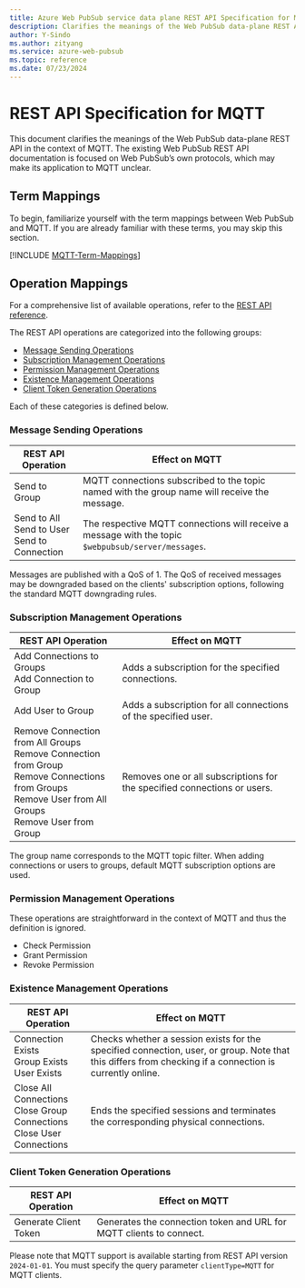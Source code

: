 ```yaml
---
title: Azure Web PubSub service data plane REST API Specification for MQTT
description: Clarifies the meanings of the Web PubSub data-plane REST API in the context of MQTT
author: Y-Sindo
ms.author: zityang
ms.service: azure-web-pubsub
ms.topic: reference
ms.date: 07/23/2024
---
```


# REST API Specification for MQTT

This document clarifies the meanings of the Web PubSub data-plane REST API in the context of MQTT. The existing Web PubSub REST API documentation is focused on Web PubSub’s own protocols, which may make its application to MQTT unclear.

## Term Mappings

To begin, familiarize yourself with the term mappings between Web PubSub and MQTT. If you are already familiar with these terms, you may skip this section.

[!INCLUDE [MQTT-Term-Mappings](includes/mqtt-term-mappings.md)]

## Operation Mappings

For a comprehensive list of available operations, refer to the [REST API reference](/rest/api/webpubsub/dataplane/web-pub-sub).

The REST API operations are categorized into the following groups:

* [Message Sending Operations](#message-sending-operations)
* [Subscription Management Operations](#subscription-management-operations)
* [Permission Management Operations](#permission-management-operations)
* [Existence Management Operations](#existence-management-operations)
* [Client Token Generation Operations](#client-token-generation-operations)

Each of these categories is defined below.

### Message Sending Operations

| REST API Operation | Effect on MQTT |
| ------------------ | -------------- |
| Send to Group | MQTT connections subscribed to the topic named with the group name will receive the message. |
| Send to All<br>Send to User<br>Send to Connection | The respective MQTT connections will receive a message with the topic `$webpubsub/server/messages`. |

Messages are published with a QoS of 1. The QoS of received messages may be downgraded based on the clients' subscription options, following the standard MQTT downgrading rules.

### Subscription Management Operations

| REST API Operation | Effect on MQTT |
| ------------------ | -------------- |
| Add Connections to Groups<br>Add Connection to Group | Adds a subscription for the specified connections. |
| Add User to Group | Adds a subscription for all connections of the specified user. |
| Remove Connection from All Groups<br>Remove Connection from Group<br>Remove Connections from Groups<br>Remove User from All Groups<br>Remove User from Group | Removes one or all subscriptions for the specified connections or users. |

The group name corresponds to the MQTT topic filter. When adding connections or users to groups, default MQTT subscription options are used.

### Permission Management Operations

These operations are straightforward in the context of MQTT and thus the definition is ignored.
* Check Permission
* Grant Permission
* Revoke Permission

### Existence Management Operations

| REST API Operation | Effect on MQTT |
| ------------------ | -------------- |
| Connection Exists<br>Group Exists<br>User Exists | Checks whether a session exists for the specified connection, user, or group. Note that this differs from checking if a connection is currently online. |
| Close All Connections<br>Close Group Connections<br>Close User Connections | Ends the specified sessions and terminates the corresponding physical connections. |

### Client Token Generation Operations

| REST API Operation | Effect on MQTT |
| ------------------ | -------------- |
| Generate Client Token | Generates the connection token and URL for MQTT clients to connect. |

Please note that MQTT support is available starting from REST API version `2024-01-01`. You must specify the query parameter `clientType=MQTT` for MQTT clients.
